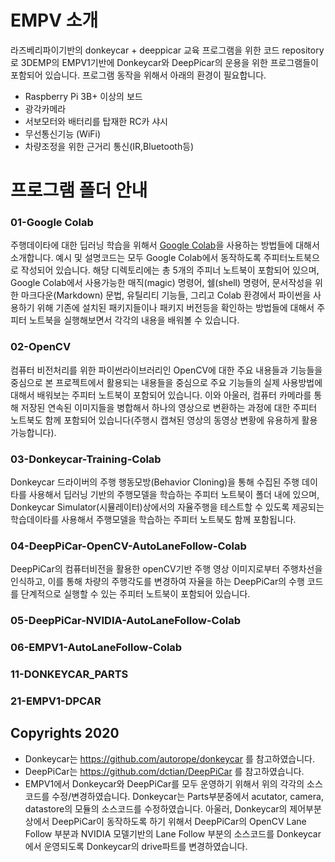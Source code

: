 # EMPV 소개

라즈베리파이기반의 donkeycar + deeppicar 교육 프로그램을 위한 코드 repository로 3DEMP의 EMPV1기반에 Donkeycar와 DeepPicar의 운용을 위한 프로그램들이 포함되어 있습니다.
프로그램 동작을 위해서 아래의 환경이 필요합니다.

- Raspberry Pi 3B+ 이상의 보드
- 광각카메라
- 서보모터와 배터리를 탑재한 RC카 샤시
- 무선통신기능 (WiFi)
- 차량조정을 위한 근거리 통신(IR,Bluetooth등)


# 프로그램 폴더 안내

### 01-Google Colab

주행데이타에 대한 딥러닝 학습을 위해서 [Google Colab](https://colab.research.google.com/)을 사용하는 방법들에 대해서 소개합니다. 예시 및 설명코드는 모두 Google Colab에서 동작하도록 주피터노트북으로 작성되어 있습니다. 해당 디렉토리에는 총 5개의 주피너 노트북이 포함되어 있으며, Google Colab에서 사용가능한 매직(magic) 명령어, 쉘(shell) 명령어, 문서작성을 위한 마크다운(Markdown) 문법, 유틸리티 기능들, 그리고 Colab 환경에서 파이썬을 사용하기 위해 기존에 설치된 패키지들이나 패키지 버전등을 확인하는 방법들에 대해서 주피터 노트북을 실행해보면서 각각의 내용을 배워볼 수 있습니다.


### 02-OpenCV
컴퓨터 비전처리를 위한 파이썬라이브러리인 OpenCV에 대한 주요 내용들과 기능들을 중심으로 본 프로젝트에서 활용되는 내용들을 중심으로 주요 기능들의 실제 사용방법에 대해서 배워보는 주피터 노트북이 포함되어 있습니다. 이와 아울러, 컴퓨터 카메라를 통해 저장된 연속된 이미지들을 병합해서 하나의 영상으로 변환하는 과정에 대한 주피터 노트북도 함께 포함되어 있습니다(주행시 캡쳐된 영상의 동영상 변황에 유용하게 활용가능합니다). 

### 03-Donkeycar-Training-Colab
Donkeycar 드라이버의 주행 행동모방(Behavior Cloning)을 통해 수집된  주행 데이타를 사용해서 딥러닝 기반의 주행모델을 학습하는 주피터 노트북이 폴더 내에 있으며, Donkeycar Simulator(시뮬레이터)상에서의 자율주행을 테스트할 수 있도록 제공되는 학습데이타를 사용해서 주행모델을 학습하는 주피터 노트북도 함께 포함됩니다.

### 04-DeepPiCar-OpenCV-AutoLaneFollow-Colab
DeepPiCar의 컴퓨터비전을 활용한 openCV기반 주행 영상 이미지로부터 주행차선을 인식하고, 이를 통해 차량의 주행각도를 변경하여 자율을 하는 DeepPiCar의 수행 코드를 단계적으로 실행할 수 있는 주피터 노트북이 포함되어 있습니다.

### 05-DeepPiCar-NVIDIA-AutoLaneFollow-Colab

### 06-EMPV1-AutoLaneFollow-Colab

### 11-DONKEYCAR_PARTS

### 21-EMPV1-DPCAR



## Copyrights 2020

* Donkeycar는 https://github.com/autorope/donkeycar 를 참고하였습니다.
* DeepPiCar는 https://github.com/dctian/DeepPiCar 를 참고하였습니다. 
* EMPV1에서 Donkeycar와 DeepPiCar를 모두 운영하기 위해서 위의 각각의 소스코드를 수정/변경하였습니다. Donkeycar는 Parts부분중에서 acutator, camera, datastore의 모듈의 소스코드를 수정하였습니다. 아울러, Donkeycar의 제어부분 상에서 DeepPiCar이 동작하도록 하기 위해서 DeepPiCar의 OpenCV Lane Follow 부분과 NVIDIA 모델기반의 Lane Follow 부분의 소스코드를 Donkeycar에서 운영되도록 Donkeycar의 drive파트를 변경하였습니다.  
